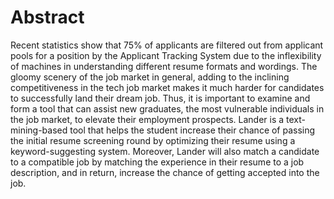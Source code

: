 # Abstract

Recent statistics show that 75% of applicants are filtered out from applicant pools for a position by the Applicant Tracking System due to the inflexibility of machines in understanding different resume formats and wordings. The gloomy scenery of the job market in general, adding to the inclining competitiveness in the tech job market makes it much harder for candidates to successfully land their dream job. Thus, it is important to examine and form a tool that can assist new graduates, the most vulnerable individuals in the job market, to elevate their employment prospects. Lander is a text-mining-based tool that helps the student increase their chance of passing the initial resume screening round by optimizing their resume using a keyword-suggesting system. Moreover, Lander will also match a candidate to a compatible job by matching the experience in their resume to a job description, and in return, increase the chance of getting accepted into the job.
